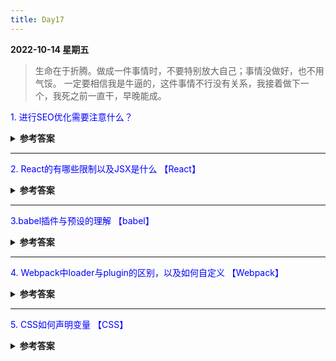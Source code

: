 ```yaml
---
title: Day17
---
```


<summary><b>2022-10-14 星期五</b></summary>

> 生命在于折腾。做成一件事情时，不要特别放大自己；事情没做好，也不用气馁。 一定要相信我是牛逼的，这件事情不行没有关系，我接着做下一个，我死之前一直干，早晚能成。

<p style="color:blue">1. 进行SEO优化需要注意什么？</p>
<details>
<summary><b>参考答案</b></summary>
<p>

- 合理的title、description、 keywords:搜索对着三项的权重逐个减小，title强调重点，description把页面内容高度概括(不可过分堆砌关键词)、keywords列出重要关键词。
- 重要内容不用js输出，爬虫不会执行js获取内容  
- 非装饰性图片必须加alt
- 提高网站速度(网站速度是搜索引擎排序的一个重要指标)
- 谨慎使用display属性
- 减少使用iframe框架
- 服务端渲染
……

</p>
</details>

<hr/>
<p style="color:blue">2. React的有哪些限制以及JSX是什么 【React】 </p>
<details>
<summary><b>参考答案</b></summary>
<p>

React的限制如下：

- React 只是一个库，而不是一个完整的框架
- 它的库非常庞大，需要时间来理解
- 新手程序员可能很难理解
- 编码变得复杂，因为它使用内联模板和 JSX

JSX
- JSX 是J avaScript XML 的简写。是 React 使用的一种文件，它利用 JavaScript 的表现力和类似 HTML 的模板语法。这使得 HTML 文件非常容易理解。此文件能使应用非常可靠，并能够提高其性能

</p>
</details>

<hr/>
<p style="color:blue">3.babel插件与预设的理解 【babel】 </p>
<details>
<summary><b>参考答案</b></summary>
<p>

- babel的核心是插件，babel的所有工作都是由插件完成的。
- babel预设是指：将一系列的常用插件集中在一个篮子里`babel/preset-env`,这样就不用单独的去一个一个安装babel提高的必要插件了 。  
```
{
  "plugins": [],
  "presets": [
    "@babel/preset-env"
  ]
}
```

</p>
</details>

<hr/>
<p style="color:blue">4. Webpack中loader与plugin的区别，以及如何自定义 【Webpack】 </p>

<details>
<summary><b>参考答案</b></summary>
<p>

**区别**
- loader本身就只是一个函数，在该函数中对接收到的内容进行转换。它是个翻译官，它在modules的rules中配置，内部包含test、loader和options属性。
- Plugin就是插件，基于事件流。Webpack在运行当中会去广播一些事件，plugin去监听这些事件，然后干活。plugin单独配置，通过构造函数传入参数生效。

**自定义loader**
- loader本质上是一个函数
- 因为函数中的this作为上下文会被webpack填充，因此不能将loader设为一个箭头函数
- 该函数接受一个参数，这个参数是webpack传递给loader的文件源内容

**自定义Plugin**
- webpack编译会创建两个核心对象：compiler和compilation
- compiler：包含了webpack环境的所有配置消息，包括options、loader和plugin，以及webpack整个生命周期相关的钩子
- compilation：作为Plugin内置事件回调函数的参数，包含了当前的模块资源、编译生成资源、变化的文件以及被跟踪依赖的状态信息。当检测到一个文件变化，一次新的compilation将被创建
```Javascript
// 导出一个函数，其中source为webpack传递给loader的输入参数--文件源内容
module.exports = function(source){
  const content = doSomething2JsString(source);
  // 如果loader配置了options对象，那么this.query将指向options
  const options = this.query
  this.fallback(null,content) //异步
  return content; //同步
}
```
自定义Plugin，需要遵循的规范是：插件必须是一个函数或是包含apply方法的对象，这样才能访问compiler实例
```javascript
class MyPlugin{
  //Webpack会调用MyPlugin实例的apply方法给插件实例传入compiler对象
  apply(compiler){
    // 找到合适的事件钩子，实现自己的插件
    compiler.hooks.emit.tap('MyPlugin',compilation=>{
      //do something
    })
  }
}
```

</p>
</details>

<hr/>
<p style="color:blue">5. CSS如何声明变量 【CSS】</p>

<details>
<summary><b>参考答案</b></summary>
<p>

- 变量声明的时候变量名前面要加两根连接线 `--`
- var()函数用于读取变量

[更多内容](https://www.ruanyifeng.com/blog/2017/05/css-variables.html)

</p>
</details>

<comment/>